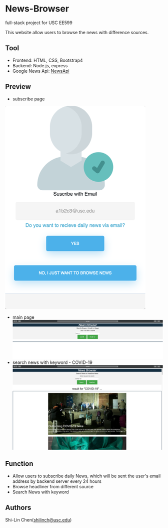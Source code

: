 # News-Browser

full-stack project for USC EE599

This website allow users to browse the news with difference sources.

## Tool

* Frontend: HTML, CSS, Bootstrap4
* Backend: Node.js, express
* Google News Api: [NewsApi](https://newsapi.org)

## Preview
* subscribe page

![subscribePage](/Subscribe.png)
* main page
![newspage](/NewsPage.png)
* search news with keyword - COVID-19
![searchPage](/Search.png)

## Function

* Allow users to subscribe daily News, which will be sent the user's email address by backend server every 24 hours
* Browse headliner from different source
* Search News with keyword


## Authors

Shi-Lin Chen(shilinch@usc.edu)

